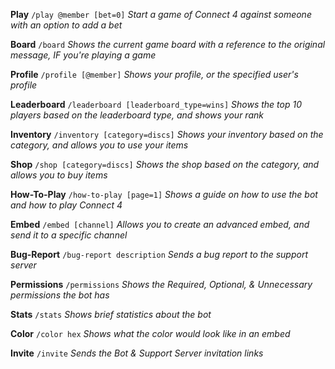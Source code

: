 **Play**  `/play @member [bet=0]`
*Start a game of Connect 4 against someone with an option to add a bet*

**Board**  `/board`
*Shows the current game board with a reference to the original message, IF you're playing a game*

**Profile**  `/profile [@member]`
*Shows your profile, or the specified user's profile*

**Leaderboard**  `/leaderboard [leaderboard_type=wins]`
*Shows the top 10 players based on the leaderboard type, and shows your rank*

**Inventory**  `/inventory [category=discs]`
*Shows your inventory based on the category, and allows you to use your items*

**Shop**  `/shop [category=discs]`
*Shows the shop based on the category, and allows you to buy items*

**How-To-Play**  `/how-to-play [page=1]`
*Shows a guide on how to use the bot and how to play Connect 4*

**Embed**  `/embed [channel]`
*Allows you to create an advanced embed, and send it to a specific channel*

**Bug-Report**  `/bug-report description`
*Sends a bug report to the support server*

**Permissions**  `/permissions`
*Shows the Required, Optional, & Unnecessary permissions the bot has*

**Stats**  `/stats`
*Shows brief statistics about the bot*

**Color**  `/color hex`
*Shows what the color would look like in an embed*

**Invite**  `/invite`
*Sends the Bot & Support Server invitation links*
